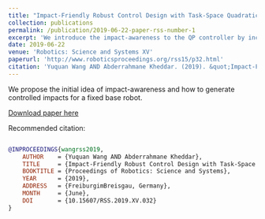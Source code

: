 ```yaml
---
title: "Impact-Friendly Robust Control Design with Task-Space Quadratic Optimization"
collection: publications
permalink: /publication/2019-06-22-paper-rss-number-1
excerpt: 'We introduce the impact-awareness to the QP controller by including the gradient of impact-induced state jumps with respect to the QP decision variables.'
date: 2019-06-22
venue: 'Robotics: Science and Systems XV'
paperurl: 'http://www.roboticsproceedings.org/rss15/p32.html'
citation: 'Yuquan Wang AND Abderrahmane Kheddar. (2019). &quot;Impact-Friendly Robust Control Design with Task-Space Quadratic Optimization Number 1.&quot; <i>Robotics: Science and Systems XV</i>. 1(3).'
---
```

We propose the initial idea of impact-awareness and how to generate controlled impacts for a fixed base robot.


[Download paper here](http://www.roboticsproceedings.org/rss15/p32.pdf)

Recommended citation:
```bib

@INPROCEEDINGS{wangrss2019, 
    AUTHOR    = {Yuquan Wang AND Abderrahmane Kheddar}, 
    TITLE     = {Impact-Friendly Robust Control Design with Task-Space Quadratic Optimization}, 
    BOOKTITLE = {Proceedings of Robotics: Science and Systems}, 
    YEAR      = {2019}, 
    ADDRESS   = {FreiburgimBreisgau, Germany}, 
    MONTH     = {June}, 
    DOI       = {10.15607/RSS.2019.XV.032} 
} 
```

